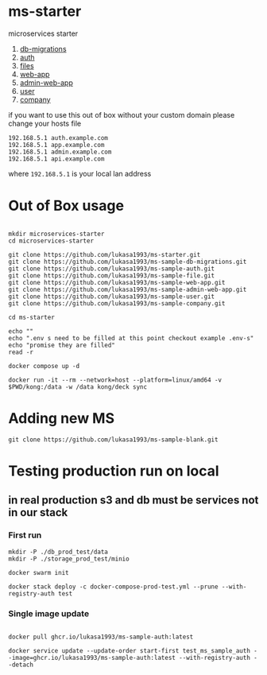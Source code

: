 # ms-starter
 microservices starter


1. [db-migrations](https://github.com/lukasa1993/sample-db-migrations)
2. [auth](https://github.com/lukasa1993/ms-sample-auth)
3. [files](https://github.com/lukasa1993/ms-sample-file)
4. [web-app](https://github.com/lukasa1993/ms-sample-web-app)
5. [admin-web-app](https://github.com/lukasa1993/ms-sample-admin-web-app)
6. [user](https://github.com/lukasa1993/ms-sample-user)
7. [company](https://github.com/lukasa1993/ms-sample-company)


if you want to use this out of box without your custom domain
please change your hosts file 

```
192.168.5.1 auth.example.com
192.168.5.1 app.example.com
192.168.5.1 admin.example.com
192.168.5.1 api.example.com
```

where `192.168.5.1` is your local lan address


# Out of Box usage

```

mkdir microservices-starter
cd microservices-starter

git clone https://github.com/lukasa1993/ms-starter.git
git clone https://github.com/lukasa1993/ms-sample-db-migrations.git
git clone https://github.com/lukasa1993/ms-sample-auth.git
git clone https://github.com/lukasa1993/ms-sample-file.git
git clone https://github.com/lukasa1993/ms-sample-web-app.git
git clone https://github.com/lukasa1993/ms-sample-admin-web-app.git
git clone https://github.com/lukasa1993/ms-sample-user.git
git clone https://github.com/lukasa1993/ms-sample-company.git

cd ms-starter

echo ""
echo ".env s need to be filled at this point checkout example .env-s"
echo "promise they are filled"
read -r 

docker compose up -d

docker run -it --rm --network=host --platform=linux/amd64 -v $PWD/kong:/data -w /data kong/deck sync

```


# Adding new MS

```
git clone https://github.com/lukasa1993/ms-sample-blank.git
```

# Testing production run on local
## in real production s3 and db must be services not in our stack


### First run
```
mkdir -P ./db_prod_test/data
mkdir -P ./storage_prod_test/minio

docker swarm init

docker stack deploy -c docker-compose-prod-test.yml --prune --with-registry-auth test
```

### Single image update
```

docker pull ghcr.io/lukasa1993/ms-sample-auth:latest

docker service update --update-order start-first test_ms_sample_auth --image=ghcr.io/lukasa1993/ms-sample-auth:latest --with-registry-auth --detach

```


